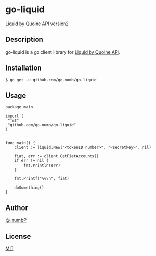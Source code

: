 # go-liquid

Liquid by Quoine API version2

## Description

go-liquid is a go client library for [Liquid by Quoine API](https://developers.quoine.com/v2).

## Installation

```
$ go get -u github.com/go-numb/go-liquid
```

## Usage
``` 
package main

import (
 "fmt"
 "github.com/go-numb/go-liquid"
)


func main() {
	client := liquid.New("<tokenID number>", "<secretkey>", nil)

	fiat, err := client.GetFiatAccounts()
	if err != nil {
	    fmt.Println(err)
	}

	fmt.Printf("%v\n", fiat)

	doSomething()
}
```

## Author

[@_numbP](https://twitter.com/_numbP)

## License

[MIT](https://github.com/go-numb/go-liquid/blob/master/LICENSE)